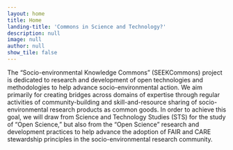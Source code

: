 ```yaml
---
layout: home
title: Home
landing-title: 'Commons in Science and Technology?'
description: null
image: null
author: null
show_tile: false
---
```

The “Socio-environmental Knowledge Commons” (SEEKCommons) project is dedicated to research and development of open technologies and methodologies to help advance socio-environmental action. We aim primarily for creating bridges across domains of expertise through regular activities of community-building and skill-and-resource sharing of socio-environmental research products as common goods. In order to achieve this goal, we will draw from Science and Technology Studies (STS) for the study of “Open Science,” but also from the “Open Science” research and development practices to help advance the adoption of FAIR and CARE stewardship principles in the socio-environmental research community.
